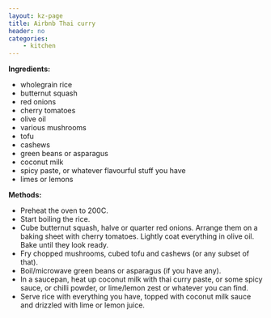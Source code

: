 ```yaml
---
layout: kz-page
title: Airbnb Thai curry
header: no
categories:
    - kitchen
---
```


**Ingredients:**

* wholegrain rice
<nbsp></nbsp>
* butternut squash
* red onions
* cherry tomatoes
* olive oil
<nbsp></nbsp>
* various mushrooms
* tofu
* cashews
<nbsp></nbsp>
* green beans or asparagus
<nbsp></nbsp>
* coconut milk
* spicy paste, or whatever flavourful stuff you have
* limes or lemons

**Methods:**

* Preheat the oven to 200C.
* Start boiling the rice.
* Cube butternut squash, halve or quarter red onions. Arrange them on a baking sheet with cherry tomatoes. Lightly coat everything in olive oil. Bake until they look ready.
* Fry chopped mushrooms, cubed tofu and cashews (or any subset of that). 
* Boil/microwave green beans or asparagus (if you have any).
* In a saucepan, heat up coconut milk with thai curry paste, or some spicy sauce, or chilli powder, or lime/lemon zest or whatever you can find.
* Serve rice with everything you have, topped with coconut milk sauce and drizzled with lime or lemon juice.
